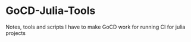 # GoCD-Julia-Tools
Notes, tools and scripts I have to make GoCD work for running CI for julia projects
